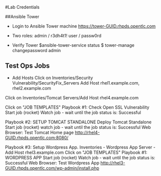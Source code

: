 #Lab Credentials

##Ansible Tower

- Login to Ansible Tower machine
https://tower-GUID.rhpds.opentlc.com

- Two roles:
admin / r3dh4t1!
user / passw0rd

- Verify Tower
$ansible-tower-service status
$ tower-manage changepassword admin


Test Ops Jobs
--------------

- Add Hosts
 Click on Inventories/Security Vulnerability/SecurityFix_Servers
 Add Host
 rhel1.example.com, rhel2.example.com

 Click on Inventories/Tomcat Servers/Add Host
 rhel4.example.com

Click on "JOB TEMPLATES" 
Playbook #1: Check Open SSL Vulnerability 
Start job (rocket) 
Watch job - wait until the job status is: Successful

Playbook #2: SETUP TOMCAT STANDALONE
Deploy Tomcat Standalone Start job (rocket) 
watch job - wait until the job status is: Successful 
Web Browser: Test Tomcat Home page
http://rhel4-GUID.rhpds.opentlc.com:8080/

Playbook #3: Setup Wordpress App.
Inventories - Wordpress App Server - Add Host
rhel3.example.com
Click on "JOB TEMPLATES" 
Playbook #1: WORDPRESS APP
Start job (rocket) 
Watch job - wait until the job status is: Successful
Web Browser: Test Wordpress App
http://rhel3-GUID.rhpds.opentlc.com/wp-admin/install.php

